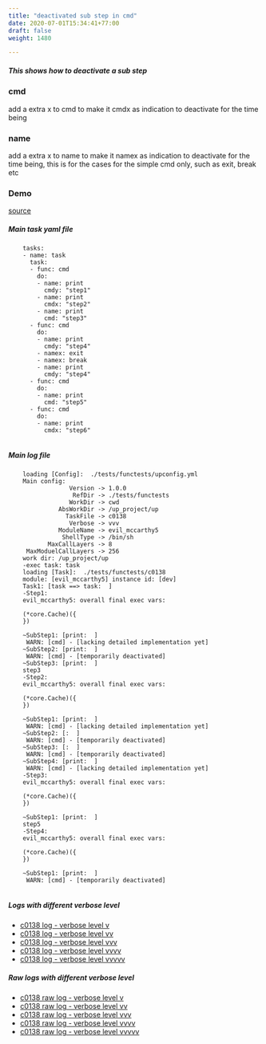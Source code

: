 ```yaml
---
title: "deactivated sub step in cmd"
date: 2020-07-01T15:34:41+77:00
draft: false
weight: 1480

---
```


##### This shows how to deactivate a sub step


### cmd


add a extra x to cmd to make it cmdx as indication to deactivate for the time being











### name


add a extra x to name to make it namex as indication to deactivate for the time being, this is for the cases for the simple cmd only, such as exit, break etc











### Demo








[source](https://github.com/upcmd/up/blob/master/tests/functests/c0138.yml)

##### Main task yaml file
```
    tasks:
    - name: task
      task:
      - func: cmd
        do:
        - name: print
          cmdy: "step1"
        - name: print
          cmdx: "step2"
        - name: print
          cmd: "step3"
      - func: cmd
        do:
        - name: print
          cmdy: "step4"
        - namex: exit
        - namex: break
        - name: print
          cmdy: "step4"
      - func: cmd
        do:
        - name: print
          cmd: "step5"
      - func: cmd
        do:
        - name: print
          cmdx: "step6"
    
```
##### Main log file
```
    loading [Config]:  ./tests/functests/upconfig.yml
    Main config:
                 Version -> 1.0.0
                  RefDir -> ./tests/functests
                 WorkDir -> cwd
              AbsWorkDir -> /up_project/up
                TaskFile -> c0138
                 Verbose -> vvv
              ModuleName -> evil_mccarthy5
               ShellType -> /bin/sh
           MaxCallLayers -> 8
     MaxModuelCallLayers -> 256
    work dir: /up_project/up
    -exec task: task
    loading [Task]:  ./tests/functests/c0138
    module: [evil_mccarthy5] instance id: [dev]
    Task1: [task ==> task:  ]
    -Step1:
    evil_mccarthy5: overall final exec vars:
    
    (*core.Cache)({
    })
    
    ~SubStep1: [print:  ]
     WARN: [cmd] - [lacking detailed implementation yet]
    ~SubStep2: [print:  ]
     WARN: [cmd] - [temporarily deactivated]
    ~SubStep3: [print:  ]
    step3
    -Step2:
    evil_mccarthy5: overall final exec vars:
    
    (*core.Cache)({
    })
    
    ~SubStep1: [print:  ]
     WARN: [cmd] - [lacking detailed implementation yet]
    ~SubStep2: [:  ]
     WARN: [cmd] - [temporarily deactivated]
    ~SubStep3: [:  ]
     WARN: [cmd] - [temporarily deactivated]
    ~SubStep4: [print:  ]
     WARN: [cmd] - [lacking detailed implementation yet]
    -Step3:
    evil_mccarthy5: overall final exec vars:
    
    (*core.Cache)({
    })
    
    ~SubStep1: [print:  ]
    step5
    -Step4:
    evil_mccarthy5: overall final exec vars:
    
    (*core.Cache)({
    })
    
    ~SubStep1: [print:  ]
     WARN: [cmd] - [temporarily deactivated]
    
```


##### Logs with different verbose level
* [c0138 log - verbose level v](../../logs/c0138_v)
* [c0138 log - verbose level vv](../../logs/c0138_vv)
* [c0138 log - verbose level vvv](../../logs/c0138_vvvv)
* [c0138 log - verbose level vvvv](../../logs/c0138_vvvv)
* [c0138 log - verbose level vvvvv](../../logs/c0138_vvvvv)

##### Raw logs with different verbose level
* [c0138 raw log - verbose level v](../../reflogs/c0138_v.log)
* [c0138 raw log - verbose level vv](../../reflogs/c0138_vv.log)
* [c0138 raw log - verbose level vvv](../../reflogs/c0138_vvv.log)
* [c0138 raw log - verbose level vvvv](../../reflogs/c0138_vvvv.log)
* [c0138 raw log - verbose level vvvvv](../../reflogs/c0138_vvvvv.log)







